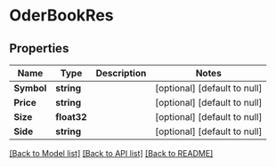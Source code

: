 # OderBookRes

## Properties
Name | Type | Description | Notes
------------ | ------------- | ------------- | -------------
**Symbol** | **string** |  | [optional] [default to null]
**Price** | **string** |  | [optional] [default to null]
**Size** | **float32** |  | [optional] [default to null]
**Side** | **string** |  | [optional] [default to null]

[[Back to Model list]](../README.md#documentation-for-models) [[Back to API list]](../README.md#documentation-for-api-endpoints) [[Back to README]](../README.md)


